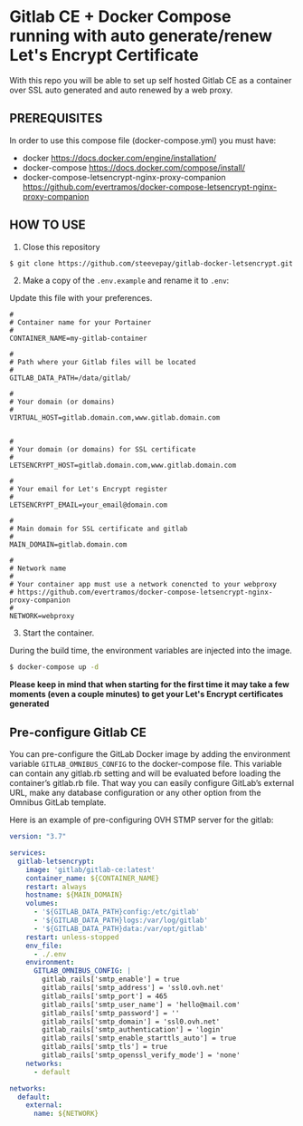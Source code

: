# Gitlab CE + Docker Compose running with auto generate/renew Let's Encrypt Certificate

With this repo you will be able to set up self hosted Gitlab CE as a container over SSL auto generated and auto renewed by a web proxy.

## PREREQUISITES

In order to use this compose file (docker-compose.yml) you must have:

- docker https://docs.docker.com/engine/installation/
- docker-compose https://docs.docker.com/compose/install/
- docker-compose-letsencrypt-nginx-proxy-companion https://github.com/evertramos/docker-compose-letsencrypt-nginx-proxy-companion

## HOW TO USE 

1. Close this repository

```bash
$ git clone https://github.com/steevepay/gitlab-docker-letsencrypt.git
```

2. Make a copy of the `.env.example` and rename it to `.env`:

Update this file with your preferences.

```dotenv
#
# Container name for your Portainer
#
CONTAINER_NAME=my-gitlab-container

#
# Path where your Gitlab files will be located
#
GITLAB_DATA_PATH=/data/gitlab/

#
# Your domain (or domains)
#
VIRTUAL_HOST=gitlab.domain.com,www.gitlab.domain.com


#
# Your domain (or domains) for SSL certificate
#
LETSENCRYPT_HOST=gitlab.domain.com,www.gitlab.domain.com

#
# Your email for Let's Encrypt register
#
LETSENCRYPT_EMAIL=your_email@domain.com

#
# Main domain for SSL certificate and gitlab
#
MAIN_DOMAIN=gitlab.domain.com

#
# Network name
# 
# Your container app must use a network conencted to your webproxy 
# https://github.com/evertramos/docker-compose-letsencrypt-nginx-proxy-companion
#
NETWORK=webproxy
```

3. Start the container.

During the build time, the environment variables are injected into the image.

```bash
$ docker-compose up -d
```

**Please keep in mind that when starting for the first time it may take a few moments (even a couple minutes) to get your Let's Encrypt certificates generated**

## Pre-configure Gitlab CE

 You can pre-configure the GitLab Docker image by adding the environment variable `GITLAB_OMNIBUS_CONFIG` to the docker-compose file. This variable can contain any gitlab.rb setting and will be evaluated before loading the container’s gitlab.rb file. That way you can easily configure GitLab’s external URL, make any database configuration or any other option from the Omnibus GitLab template.

 Here is an example of pre-configuring OVH STMP server for the gitlab:

```yaml
version: "3.7"

services:
  gitlab-letsencrypt:
    image: 'gitlab/gitlab-ce:latest'
    container_name: ${CONTAINER_NAME}
    restart: always
    hostname: ${MAIN_DOMAIN}
    volumes:
      - '${GITLAB_DATA_PATH}config:/etc/gitlab'
      - '${GITLAB_DATA_PATH}logs:/var/log/gitlab'
      - '${GITLAB_DATA_PATH}data:/var/opt/gitlab'
    restart: unless-stopped
    env_file:
      - ./.env
    environment:
      GITLAB_OMNIBUS_CONFIG: |
        gitlab_rails['smtp_enable'] = true
        gitlab_rails['smtp_address'] = 'ssl0.ovh.net'
        gitlab_rails['smtp_port'] = 465
        gitlab_rails['smtp_user_name'] = 'hello@mail.com'
        gitlab_rails['smtp_password'] = ''
        gitlab_rails['smtp_domain'] = 'ssl0.ovh.net'
        gitlab_rails['smtp_authentication'] = 'login'
        gitlab_rails['smtp_enable_starttls_auto'] = true
        gitlab_rails['smtp_tls'] = true
        gitlab_rails['smtp_openssl_verify_mode'] = 'none'
    networks:
      - default

networks:
  default:
    external:
      name: ${NETWORK}
```